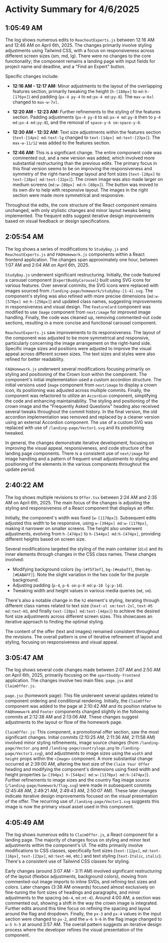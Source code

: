 # Activity Summary for 4/6/2025

## 1:05:49 AM
The log shows numerous edits to `ReachoutExperts.js` between 12:16 AM and 12:46 AM on April 6th, 2025.  The changes primarily involve styling adjustments using Tailwind CSS,  with a focus on responsiveness across different screen sizes (sm, md, lg).  There were no changes to the core functionality; the component remains a landing page with input fields for project name and deadline, and a "Find an Expert" button.


Specific changes include:

* **12:16 AM - 12:17 AM:** Minor adjustments to the layout of the overlapping features section, primarily tweaking the height (`h-[180px]` to `md:h-[176px]`) and padding (`px-4 py-4` to `md:px-4 md:py-8`). The `max-w-6xl` changed to `max-w-7xl`.

* **12:20 AM - 12:23 AM:** Further refinements to the styling of the features section. Padding adjustments (`px-4 py-8` to `md:px-4 md:py-8` then to `p-4 md:px-4 md:py-8`), and the removal of `space-y-6 sm:space-y-0`.


* **12:30 AM - 12:32 AM:**  Text size adjustments within the features section (`text-[14px] md:text-lg` changed to `text-[14px] md:text-[23px]`).  The `max-w-11/12` was added to the features section.


* **12:46 AM:** This is a significant change. The entire component code was commented out, and a new version was added, which involved more substantial restructuring than the previous edits.  The primary focus in this final version seems to be on improving the responsiveness and symmetry of the right-hand image layout and font sizes  (`text-[28px]` to `text-[28px] md:text-[32px]`). The crown image was also made larger on medium screens (`md:w-[80px] md:h-[80px]`). The button was moved to its own div to help with responsive layout. The images in the right section were made more symmetrical and responsive.

Throughout the edits, the core structure of the React component remains unchanged, with only stylistic changes and minor layout tweaks being implemented.  The frequent edits suggest iterative design improvements based on visual feedback or design specifications.


## 2:05:54 AM
The log shows a series of modifications to `StudyBay.js` and `ReachoutExperts.js`  and `FAQHomework.js`  components within a React frontend application.  The changes span approximately one hour, between 1:07 AM and 2:04 AM on April 6th, 2025.

`StudyBay.js` underwent significant restructuring. Initially, the code featured a carousel component (`ExpertBuddyCarousel`) built using SVG icons for various features.  Over several commits, the SVG icons were replaced with images sourced from `/landing-page/homework/studybay-[1-4].svg`. The component's styling was also refined with more precise dimensions (`md:w-[570px] md:h-[256px]`) and updated class names, suggesting improvements in responsiveness and visual design.  The `FeatureCard` component was modified to use `Image` component from `next/image` for improved image handling.  Finally, the code was cleaned up, removing commented-out code sections, resulting in a more concise and functional carousel component.

`ReachoutExperts.js` saw  improvements to its responsiveness. The layout of the component was adjusted to be more symmetrical and responsive, particularly concerning the image arrangement on the right-hand side.  Specific image sizes and positions were adjusted to improve the visual appeal across different screen sizes. The text sizes and styles were also refined for better readability.

`FAQHomework.js` underwent several modifications focusing primarily on styling and positioning of the Crown Icon within the component.  The component's initial implementation used a custom accordion structure.  The initial versions used `Image` component from `next/image` to display a crown icon, its positioning was adjusted across multiple commits. Finally, the component was refactored to utilize an `Accordion` component, simplifying the code and enhancing maintainability. The styling and positioning of the crown image and the "Frequently Asked Questions" heading also received several tweaks throughout the commit history.  In the final version, the old accordion implementation was removed and replaced by a cleaner version using an external Accordion component.  The use of a custom SVG was replaced with use of `/landing-page/Vector1.svg` and its positioning tweaked.

In general, the changes demonstrate iterative development, focusing on improving the visual appeal, responsiveness, and code structure of the landing page components.  There is a consistent use of `next/image` for image handling and a pattern of frequent small adjustments to styling and positioning of the elements in the various components throughout the update period.


## 2:40:22 AM
The log shows multiple revisions to `Offer.tsx` between 2:24 AM and 2:35 AM on April 6th, 2025.  The main focus of the changes is adjusting the styling and responsiveness of a React component that displays an offer.

Initially, the component's width was fixed (`w-[1170px]`). Subsequent edits adjusted this width to be responsive, using `w-[394px] md:w-[1170px]`, making it narrower on smaller screens.  The height also underwent adjustments, evolving from `h-[474px]` to `h-[544px] md:h-[474px]`, providing different heights based on screen size.

Several modifications targeted the styling of the main container (`div`) and its inner elements through changes in the CSS class names.  These changes involved:

*   Modifying background colors (`bg-[#f5f3ef]`, `bg-[#eabaff]`, then `bg-[#EABAFF]`). Note the slight variation in the hex code for the purple background.
*   Adjusting padding (`p-4`, `p-6 sm:p-8 md:p-10 lg:p-14`).
*   Tweaking width and height values in various media queries (`md`, `sm`).

There's also a notable change in the `h2` element's styling, iterating through different class names related to text size (`text-xl sm:text-2xl`, `text-H5 md:text-H3`, and finally `text-[28px] md:text-[44px]`) to achieve the desired font size adjustments across different screen sizes.  This showcases an iterative approach to finding the optimal styling.

The content of the offer (text and images) remained consistent throughout the revisions.  The overall pattern is one of iterative refinement of layout and styling, focusing on responsiveness and visual appeal.


## 3:05:47 AM
The log shows several code changes made between 2:07 AM and 2:50 AM on April 6th, 2025, primarily focusing on the `xpertbuddy-frontend` application.  The changes involve two main files: `page.jsx` and `ClaimOffer.js`.

`page.jsx` (homework page):  This file underwent several updates related to component ordering and conditional rendering. Initially, the `ClaimOffer` component was added to the page at 2:10:42 AM and its position relative to `FAQHomework` and `Footer` components changed slightly in the following commits at 2:12:38 AM and 2:13:06 AM. These changes suggest adjustments to the layout or flow of the homework page.

`ClaimOffer.js`: This component, a promotional offer section, saw the most significant changes.  Initial commits (2:10:25 AM, 2:11:36 AM, 2:11:58 AM) involved minor styling refinements,  image source changes (from `/landing-page/Vector.png` and `/landing-page/countrylogo.png` to `/landing-page/Vector1.svg`), and adjustments to image sizes using the `width` and `height` props within the `<Image>` component.  A more substantial change occurred at 2:39:00 AM, altering the text size of the `Claim Your Offer` heading and modifying the component's dimensions using fixed width and height properties (`w-[394px] h-[544px] md:w-[1170px] md:h-[474px]`). Further refinements to image sizes and the country flag image source (`/landing-page/homework/flag.svg`) were made in subsequent commits (2:45:48 AM, 2:49:21 AM, 2:49:43 AM, 2:50:07 AM).  These later changes indicate iterative design improvements focused on the visual presentation of the offer.  The recurring use of `/landing-page/Vector1.svg` suggests this image is now the primary visual asset used in this component.


## 4:05:49 AM
The log shows numerous edits to `ClaimOffer.js`, a React component for a landing page.  The majority of changes focus on styling and minor text adjustments within the component's UI.  The edits primarily involve modifications to CSS classes,  specifically font sizes (`text-[12px]`, `md:text-[16px]`, `text-[23px]`, `md:text-H4`, etc.) and text styling (`text-Italic`, `italic`).  There's a consistent use of Tailwind CSS classes for styling.

Early changes (around 3:07 AM - 3:11 AM) involved significant restructuring of the layout (flexbox adjustments,  background colors), moving from commented-out image imports to inline SVGs, and refining text sizes and colors.  Later changes (3:38 AM onwards) focused almost exclusively on fine-tuning the font sizes of headings and paragraphs, and minor adjustments to the spacing (`mb-4`, `md:mt-4`).  Around 4:00 AM, a section was commented out, showing a shift in the way the crown image is integrated.  Further edits around this time focus on refining the spacing and layout around the flag and dropdown.  Finally, the `px-3` and `px-4` values in the input section were changed to `px-2`, and the `w-6 h-6` in the flag image changed to `w-5 h-5` at around 3:57 AM. The overall pattern suggests an iterative design process where the developer refines the visual presentation of the component.
